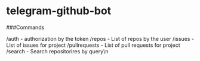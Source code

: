 # telegram-github-bot

###Commands

/auth - authorization by the token
/repos - List of repos by the user
/issues - List of issues for project
/pullrequests - List of pull requests for project
/search - Search repositorires by query\n
